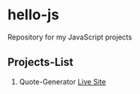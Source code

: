 # hello-js
Repository for my JavaScript projects

## Projects-List

1. Quote-Generator [Live Site](https://daily-quotes-zen2.netlify.app/)
